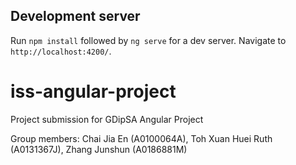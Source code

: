 ## Development server
Run `npm install` followed by `ng serve` for a dev server. Navigate to `http://localhost:4200/`.


# iss-angular-project
Project submission for GDipSA Angular Project

Group members:
Chai Jia En (A0100064A), Toh Xuan Huei Ruth (A0131367J), Zhang Junshun (A0186881M)
